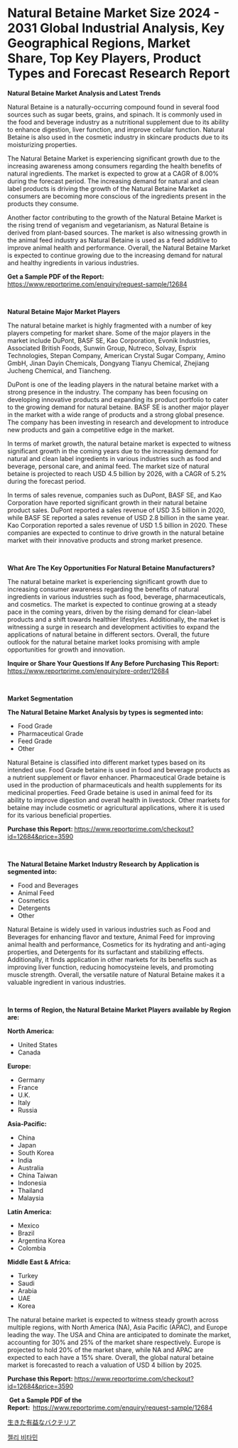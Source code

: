 <p><h1>Natural Betaine Market Size 2024 - 2031 Global Industrial Analysis, Key Geographical Regions, Market Share, Top Key Players, Product Types and Forecast Research Report</h1></p><p><strong>Natural Betaine Market Analysis and Latest Trends</strong></p>
<p><p>Natural Betaine is a naturally-occurring compound found in several food sources such as sugar beets, grains, and spinach. It is commonly used in the food and beverage industry as a nutritional supplement due to its ability to enhance digestion, liver function, and improve cellular function. Natural Betaine is also used in the cosmetic industry in skincare products due to its moisturizing properties.</p><p>The Natural Betaine Market is experiencing significant growth due to the increasing awareness among consumers regarding the health benefits of natural ingredients. The market is expected to grow at a CAGR of 8.00% during the forecast period. The increasing demand for natural and clean label products is driving the growth of the Natural Betaine Market as consumers are becoming more conscious of the ingredients present in the products they consume.</p><p>Another factor contributing to the growth of the Natural Betaine Market is the rising trend of veganism and vegetarianism, as Natural Betaine is derived from plant-based sources. The market is also witnessing growth in the animal feed industry as Natural Betaine is used as a feed additive to improve animal health and performance. Overall, the Natural Betaine Market is expected to continue growing due to the increasing demand for natural and healthy ingredients in various industries.</p></p>
<p><strong>Get a Sample PDF of the Report:&nbsp;</strong> <a href="https://www.reportprime.com/enquiry/request-sample/12684">https://www.reportprime.com/enquiry/request-sample/12684</a></p>
<p>&nbsp;</p>
<p><strong>Natural Betaine Major Market Players</strong></p>
<p><p>The natural betaine market is highly fragmented with a number of key players competing for market share. Some of the major players in the market include DuPont, BASF SE, Kao Corporation, Evonik Industries, Associated British Foods, Sunwin Group, Nutreco, Solvay, Esprix Technologies, Stepan Company, American Crystal Sugar Company, Amino GmbH, Jinan Dayin Chemicals, Dongyang Tianyu Chemical, Zhejiang Jucheng Chemical, and Tiancheng.</p><p>DuPont is one of the leading players in the natural betaine market with a strong presence in the industry. The company has been focusing on developing innovative products and expanding its product portfolio to cater to the growing demand for natural betaine. BASF SE is another major player in the market with a wide range of products and a strong global presence. The company has been investing in research and development to introduce new products and gain a competitive edge in the market.</p><p>In terms of market growth, the natural betaine market is expected to witness significant growth in the coming years due to the increasing demand for natural and clean label ingredients in various industries such as food and beverage, personal care, and animal feed. The market size of natural betaine is projected to reach USD 4.5 billion by 2026, with a CAGR of 5.2% during the forecast period.</p><p>In terms of sales revenue, companies such as DuPont, BASF SE, and Kao Corporation have reported significant growth in their natural betaine product sales. DuPont reported a sales revenue of USD 3.5 billion in 2020, while BASF SE reported a sales revenue of USD 2.8 billion in the same year. Kao Corporation reported a sales revenue of USD 1.5 billion in 2020. These companies are expected to continue to drive growth in the natural betaine market with their innovative products and strong market presence.</p></p>
<p>&nbsp;</p>
<p><strong>What Are The Key Opportunities For Natural Betaine Manufacturers?</strong></p>
<p><p>The natural betaine market is experiencing significant growth due to increasing consumer awareness regarding the benefits of natural ingredients in various industries such as food, beverage, pharmaceuticals, and cosmetics. The market is expected to continue growing at a steady pace in the coming years, driven by the rising demand for clean-label products and a shift towards healthier lifestyles. Additionally, the market is witnessing a surge in research and development activities to expand the applications of natural betaine in different sectors. Overall, the future outlook for the natural betaine market looks promising with ample opportunities for growth and innovation.</p></p>
<p><strong>Inquire or Share Your Questions If Any Before Purchasing This Report:</strong> <a href="https://www.reportprime.com/enquiry/pre-order/12684">https://www.reportprime.com/enquiry/pre-order/12684</a></p>
<p>&nbsp;</p>
<p><strong>Market Segmentation</strong></p>
<p><strong>The Natural Betaine Market Analysis by types is segmented into:</strong></p>
<p><ul><li>Food Grade</li><li>Pharmaceutical Grade</li><li>Feed Grade</li><li>Other</li></ul></p>
<p><p>Natural Betaine is classified into different market types based on its intended use. Food Grade betaine is used in food and beverage products as a nutrient supplement or flavor enhancer. Pharmaceutical Grade betaine is used in the production of pharmaceuticals and health supplements for its medicinal properties. Feed Grade betaine is used in animal feed for its ability to improve digestion and overall health in livestock. Other markets for betaine may include cosmetic or agricultural applications, where it is used for its various beneficial properties.</p></p>
<p><strong>Purchase this Report:&nbsp;</strong><a href="https://www.reportprime.com/checkout?id=12684&price=3590">https://www.reportprime.com/checkout?id=12684&price=3590</a></p>
<p>&nbsp;</p>
<p><strong>The Natural Betaine Market Industry Research by Application is segmented into:</strong></p>
<p><ul><li>Food and Beverages</li><li>Animal Feed</li><li>Cosmetics</li><li>Detergents</li><li>Other</li></ul></p>
<p><p>Natural Betaine is widely used in various industries such as Food and Beverages for enhancing flavor and texture, Animal Feed for improving animal health and performance, Cosmetics for its hydrating and anti-aging properties, and Detergents for its surfactant and stabilizing effects. Additionally, it finds application in other markets for its benefits such as improving liver function, reducing homocysteine levels, and promoting muscle strength. Overall, the versatile nature of Natural Betaine makes it a valuable ingredient in various industries.</p></p>
<p>&nbsp;</p>
<p><strong>In terms of Region, the Natural Betaine Market Players available by Region are:</strong></p>
<p>
    <p> <strong> North America: </strong>
        <ul>
            <li>United States</li>
            <li>Canada</li>
        </ul>
        </p> 
    <p> <strong> Europe: </strong>
        <ul>
            <li>Germany</li>
            <li>France</li>
            <li>U.K.</li>
            <li>Italy</li>
            <li>Russia</li>
        </ul>
        </p> 
    <p> <strong> Asia-Pacific: </strong>
        <ul>
            <li>China</li>
            <li>Japan</li>
            <li>South Korea</li>
            <li>India</li>
            <li>Australia</li>
            <li>China Taiwan</li>
            <li>Indonesia</li>
            <li>Thailand</li>
            <li>Malaysia</li>
        </ul>
        </p> 
    <p> <strong> Latin America: </strong>
        <ul>
            <li>Mexico</li>
            <li>Brazil</li>
            <li>Argentina Korea</li>
            <li>Colombia</li>
        </ul>
        </p> 
    <p> <strong> Middle East & Africa: </strong>
        <ul>
            <li>Turkey</li>
            <li>Saudi</li>
            <li>Arabia</li>
            <li>UAE</li>
            <li>Korea</li>
        </ul>
    </p>
    </p>
<p><p>The natural betaine market is expected to witness steady growth across multiple regions, with North America (NA), Asia Pacific (APAC), and Europe leading the way. The USA and China are anticipated to dominate the market, accounting for 30% and 25% of the market share respectively. Europe is projected to hold 20% of the market share, while NA and APAC are expected to each have a 15% share. Overall, the global natural betaine market is forecasted to reach a valuation of USD 4 billion by 2025.</p></p>
<p><strong>Purchase this Report: </strong><a href="https://www.reportprime.com/checkout?id=12684&price=3590">https://www.reportprime.com/checkout?id=12684&price=3590</a></p>
<p>&nbsp;<strong>Get a Sample PDF of the Report:&nbsp;&nbsp;</strong><a href="https://www.reportprime.com/enquiry/request-sample/12684">https://www.reportprime.com/enquiry/request-sample/12684</a></p>
<p><strong></strong></p>
<p><p><a href="https://medium.com/@raideochran7856/%E6%9C%89%E7%9B%8A%E3%81%AA%E7%B4%B0%E8%8F%8C%E5%B8%82%E5%A0%B4%E3%81%AE%E7%94%9F%E6%B4%BB-%E3%82%BF%E3%82%A4%E3%83%97-%E5%BF%9C%E7%94%A8-%E3%81%8A%E3%82%88%E3%81%B3%E5%9C%B0%E7%90%86%E3%81%AB%E3%82%88%E3%82%8B%E5%8C%85%E6%8B%AC%E7%9A%84%E3%81%AA%E8%A9%95%E4%BE%A1-ba24e6117312">生きた有益なバクテリア</a></p><p><a href="https://github.com/lkwggful07722/Market-Research-Report-List-1/blob/main/208330315981.md">젤리 비타민</a></p></p>